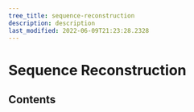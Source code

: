 ```yaml
---
tree_title: sequence-reconstruction
description: description
last_modified: 2022-06-09T21:23:28.2328
---
```


# Sequence Reconstruction

## Contents
